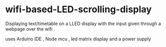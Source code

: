 # wifi-based-LED-scrolling-display

Displaying text/timetable on a LLED display with the input given through a webpage over the wifi .

uses  Arduino IDE , Node mcu , led matrix display and a power supply
